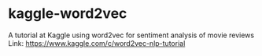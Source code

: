 kaggle-word2vec
===============

A tutorial at Kaggle using word2vec for sentiment analysis of movie reviews
Link: https://www.kaggle.com/c/word2vec-nlp-tutorial
